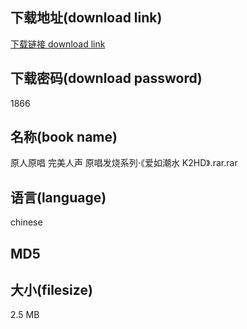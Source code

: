 ## 下载地址(download link)
[下载链接 download link](https://tutu365.netlify.app/?s=%E5%8E%9F%E4%BA%BA%E5%8E%9F%E5%94%B1+%E5%AE%8C%E7%BE%8E%E4%BA%BA%E5%A3%B0+%E5%8E%9F%E5%94%B1%E5%8F%91%E7%83%A7%E7%B3%BB%E5%88%97%C2%B7%E3%80%8A%E7%88%B1%E5%A6%82%E6%BD%AE%E6%B0%B4+K2HD%E3%80%8B.rar)

## 下载密码(download password)
1866

## 名称(book name)
原人原唱 完美人声 原唱发烧系列·《爱如潮水 K2HD》.rar.rar

## 语言(language)
chinese

## MD5


## 大小(filesize)
2.5 MB
